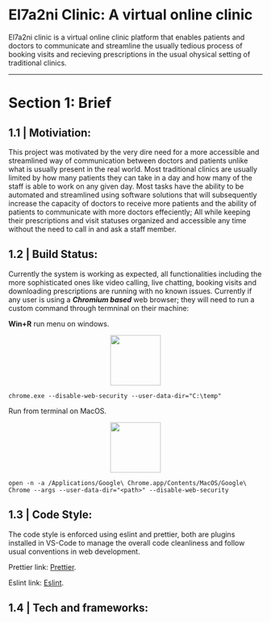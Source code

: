 # El7a2ni Clinic: A virtual online clinic
El7a2ni clinic is a virtual online clinic platform that enables patients and doctors to communicate and streamline the usually tedious process of booking visits and recieving prescriptions in the usual ohysical setting of traditional clinics.
___
# Section 1: Brief
## 1.1 | Motiviation:
This project was motivated by the very dire need for a more accessible and streamlined way of communication between doctors and patients unlike what is usually present in the real world. Most traditional clinics are usually limited by how many patients they can take in a day and how many of the staff is able to work on any given day. Most tasks have the ability to be automated and streamlined using software solutions that will subsequently increase the capacity of doctors to receive more patients and the ability of patients to communicate with more doctors effeciently; All while keeping their prescriptions and visit statuses organized and accessible any time without the need to call in and ask a staff member.

## 1.2 | Build Status:
Currently the system is working as expected, all functionalities including the more sophisticated ones like video calling, live chatting, booking visits and downloading prescriptions are running with no known issues. Currently if any user is using a _**Chromium based**_ web browser; they will need to run a custom command through termninal on their machine:

**Win+R** run menu on windows.
<div style=" text-align: center; display: flex; flex-direction: column; justify-content: center; align-items: center;">
<img src="https://www.pngall.com/wp-content/uploads/10/Windows-11-PNG-File.png" width="100" height="100"> 
</div>

 `chrome.exe --disable-web-security --user-data-dir="C:\temp"`


Run from terminal on MacOS.
<div style=" text-align: center; display: flex; flex-direction: column; justify-content: center; align-items: center;">
<img src="https://upload.wikimedia.org/wikipedia/commons/c/c9/Finder_Icon_macOS_Big_Sur.png" width="100" height="100"> 
</div>

`open -n -a /Applications/Google\ Chrome.app/Contents/MacOS/Google\ Chrome --args --user-data-dir="<path>" --disable-web-security`

## 1.3 | Code Style:
The code style is enforced using eslint and prettier, both are plugins installed in VS-Code to manage the overall code cleanliness and follow usual conventions in web development.

Prettier link: [Prettier](https://marketplace.visualstudio.com/items?itemName=esbenp.prettier-vscode).

Eslint link: [Eslint](https://marketplace.visualstudio.com/items?itemName=dbaeumer.vscode-eslint).

## 1.4 | Tech and frameworks:

